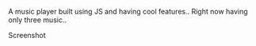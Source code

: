 A music player built using JS and having cool features..
Right now having only three music..

Screenshot

